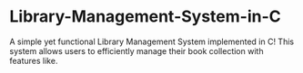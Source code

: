 # Library-Management-System-in-C
A simple yet functional Library Management System implemented in C! This system allows users to efficiently manage their book collection with features like.
